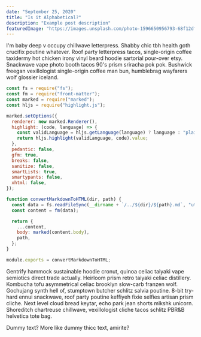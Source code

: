 ```yaml
---
date: "September 25, 2020"
title: "Is it Alphabetical?"
description: "Example post description"
featuredImage: "https://images.unsplash.com/photo-1596650956793-68f12df4e549?ixlib=rb-1.2.1&ixid=eyJhcHBfaWQiOjEyMDd9&auto=format&fit=crop&w=2090&q=80"
---
```


I'm baby deep v occupy chillwave letterpress. Shabby chic tbh health goth
crucifix poutine whatever. Roof party letterpress tacos, single-origin coffee
taxidermy hot chicken irony vinyl beard hoodie sartorial pour-over etsy.
Snackwave vape photo booth tacos 90's prism sriracha pok pok. Bushwick freegan
vexillologist single-origin coffee man bun, humblebrag wayfarers wolf glossier
iceland.

```js
const fs = require("fs");
const fm = require("front-matter");
const marked = require("marked");
const hljs = require("highlight.js");

marked.setOptions({
  renderer: new marked.Renderer(),
  highlight: (code, language) => {
    const validLanguage = hljs.getLanguage(language) ? language : "plaintext";
    return hljs.highlight(validLanguage, code).value;
  },
  pedantic: false,
  gfm: true,
  breaks: false,
  sanitize: false,
  smartLists: true,
  smartypants: false,
  xhtml: false,
});

function convertMarkdownToHTML(dir, path) {
  const data = fs.readFileSync(__dirname + `/../${dir}/${path}.md`, "utf8");
  const content = fm(data);

  return {
    ...content,
    body: marked(content.body),
    path,
  };
}

module.exports = convertMarkdownToHTML;
```

Gentrify hammock sustainable hoodie cronut, quinoa celiac taiyaki vape semiotics
direct trade actually. Heirloom prism retro taiyaki celiac distillery. Kombucha
tofu asymmetrical celiac brooklyn slow-carb franzen wolf. Gochujang synth hell
of, stumptown butcher schlitz salvia poutine. 8-bit try-hard ennui snackwave,
roof party poutine keffiyeh fixie selfies artisan prism cliche. Next level cloud
bread keytar, echo park jean shorts mlkshk unicorn. Shoreditch chartreuse
chillwave, vexillologist cliche tacos schlitz PBR&B helvetica tote bag.

Dummy text? More like dummy thicc text, amirite?
